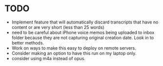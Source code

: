 # TODO

- Implement feature that will automatically discard transcripts that have no content or are very short (less than 25 words)
- need to be careful about iPhone voice memos being uploaded to inbox folder because they are not capturing original creation date. Look in to better methods.
- Work on ways to make this easy to deploy on remote servers.
- Consider making an option to have this run on my laptop only.
- consider using m4a instead of opus.
